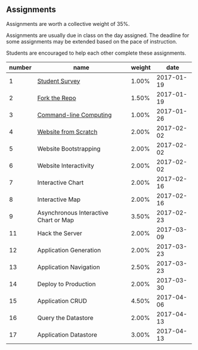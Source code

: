 ## Assignments

Assignments are worth a collective weight of 35%.

Assignments are usually due in class on the day assigned. The deadline for some assignments may be extended based on the pace of instruction.

Students are encouraged to help each other complete these assignments.

number | name | weight | date
--- | --- | --- | ---
1 | [Student Survey](https://goo.gl/forms/hpXOZxp5maHKedbF3) | 1.00% | 2017-01-19
2 | [Fork the Repo](/assignments/fork-the-repo/assignment.md) | 1.50% | 2017-01-19
3 | [Command-line Computing](/assignments/command-line-computing/assignment.md) | 1.00% | 2017-01-26
4 | [Website from Scratch](/assignments/website-from-scratch/assignment.md) | 2.00% | 2017-02-02
5 | Website Bootstrapping | 2.00% | 2017-02-02
6 | Website Interactivity | 2.00% | 2017-02-02
7 | Interactive Chart | 2.00% | 2017-02-16
8 | Interactive Map | 2.00% | 2017-02-16
9 | Asynchronous Interactive Chart or Map | 3.50% | 2017-02-23
11 | Hack the Server | 2.00% | 2017-03-09
12 | Application Generation | 2.00% | 2017-03-23
13 | Application Navigation | 2.50% | 2017-03-23
14 | Deploy to Production | 2.00% | 2017-03-30
15 | Application CRUD | 4.50% | 2017-04-06
16 | Query the Datastore | 2.00% | 2017-04-13
17 | Application Datastore | 3.00% | 2017-04-13
